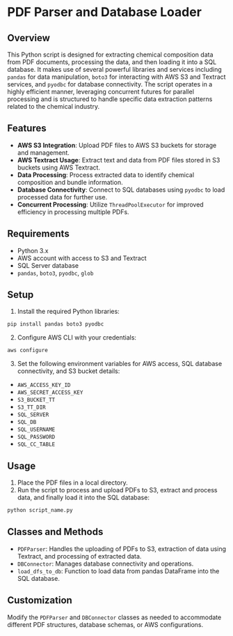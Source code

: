 # PDF Parser and Database Loader

## Overview

This Python script is designed for extracting chemical composition data from PDF documents, processing the data, and then loading it into a SQL database. It makes use of several powerful libraries and services including `pandas` for data manipulation, `boto3` for interacting with AWS S3 and Textract services, and `pyodbc` for database connectivity. The script operates in a highly efficient manner, leveraging concurrent futures for parallel processing and is structured to handle specific data extraction patterns related to the chemical industry.

## Features

- **AWS S3 Integration**: Upload PDF files to AWS S3 buckets for storage and management.
- **AWS Textract Usage**: Extract text and data from PDF files stored in S3 buckets using AWS Textract.
- **Data Processing**: Process extracted data to identify chemical composition and bundle information.
- **Database Connectivity**: Connect to SQL databases using `pyodbc` to load processed data for further use.
- **Concurrent Processing**: Utilize `ThreadPoolExecutor` for improved efficiency in processing multiple PDFs.

## Requirements

- Python 3.x
- AWS account with access to S3 and Textract
- SQL Server database
- `pandas`, `boto3`, `pyodbc`, `glob`

## Setup

1. Install the required Python libraries:

```bash
pip install pandas boto3 pyodbc
```

2. Configure AWS CLI with your credentials:

```bash
aws configure
```

3. Set the following environment variables for AWS access, SQL database connectivity, and S3 bucket details:

- `AWS_ACCESS_KEY_ID`
- `AWS_SECRET_ACCESS_KEY`
- `S3_BUCKET_TT`
- `S3_TT_DIR`
- `SQL_SERVER`
- `SQL_DB`
- `SQL_USERNAME`
- `SQL_PASSWORD`
- `SQL_CC_TABLE`

## Usage

1. Place the PDF files in a local directory.
2. Run the script to process and upload PDFs to S3, extract and process data, and finally load it into the SQL database:

```python
python script_name.py
```

## Classes and Methods

- `PDFParser`: Handles the uploading of PDFs to S3, extraction of data using Textract, and processing of extracted data.
- `DBConnector`: Manages database connectivity and operations.
- `load_dfs_to_db`: Function to load data from pandas DataFrame into the SQL database.

## Customization

Modify the `PDFParser` and `DBConnector` classes as needed to accommodate different PDF structures, database schemas, or AWS configurations.
